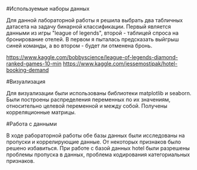 #Используемые наборы данных

Для данной лабораторной работы я решила выбрать два табличных датасета на задачу бинарной классификации. Первый является данными из игры "league of legends", второй - таблицей спроса на бронирование отелей. В первом я пыталась предсказать выйгрыш синей команды, а во втором - будет ли отменена бронь.

https://www.kaggle.com/bobbyscience/league-of-legends-diamond-ranked-games-10-min
https://www.kaggle.com/jessemostipak/hotel-booking-demand

#Визуализация

Для визуализации были использованы библиотеки matplotlib и seaborn.
Были построены распределения переменных по их значениям, относительно целевой переменной и между собой. Получены корреляционные матрицы.

#Работа с данными

В ходе рабораторной работы обе базы данных были исследованы на пропуски и коррелирующие данные. От некоторых признаков было решено избавиться.
При работе с базой данных hotel были разрешены проблемы пропуска в данных, проблема кодирования категориальных признаков.
